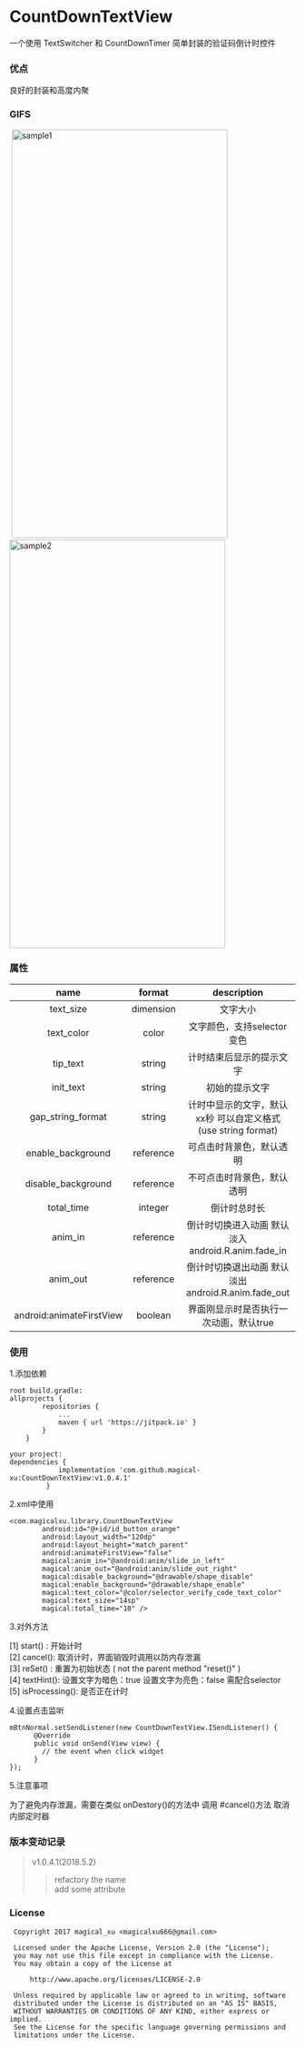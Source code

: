 # CountDownTextView

一个使用 TextSwitcher 和 CountDownTimer 简单封装的验证码倒计时控件

### 优点

良好的封装和高度内聚

### GIFS   
 <img src="https://github.com/magical-xu/CountDownTextView/raw/master/screenshot/CountDownTextView.gif" width="380" height="720" alt="sample1"/> 
 <img src="https://github.com/magical-xu/CountDownTextView/raw/master/screenshot/sample.gif" width="380" height="720" alt="sample2"/>

### 属性
  
|name|format|description|
|:---:|:---:|:---:|
| text_size | dimension |文字大小
| text_color | color |文字颜色，支持selector变色
| tip_text | string |计时结束后显示的提示文字
| init_text | string |初始的提示文字
| gap_string_format | string |计时中显示的文字，默认 xx秒 可以自定义格式 (use string format)
| enable_background | reference |可点击时背景色，默认透明
| disable_background | reference |不可点击时背景色，默认透明
| total_time | integer |倒计时总时长
| anim_in | reference |倒计时切换进入动画 默认淡入 android.R.anim.fade_in
| anim_out | reference |倒计时切换退出动画 默认淡出 android.R.anim.fade_out
| android:animateFirstView | boolean |界面刚显示时是否执行一次动画，默认true

### 使用

1.添加依赖
```
root build.gradle:  
allprojects {
		repositories {
			...
			maven { url 'https://jitpack.io' }
		}
	}  
  
your project:  
dependencies {
	        implementation 'com.github.magical-xu:CountDownTextView:v1.0.4.1'
	     }
```

2.xml中使用

```
<com.magicalxu.library.CountDownTextView
        android:id="@+id/id_button_orange"
        android:layout_width="120dp"
        android:layout_height="match_parent"
        android:animateFirstView="false"
        magical:anim_in="@android:anim/slide_in_left"
        magical:anim_out="@android:anim/slide_out_right"
        magical:disable_background="@drawable/shape_disable"
        magical:enable_background="@drawable/shape_enable"
        magical:text_color="@color/selector_verify_code_text_color"
        magical:text_size="14sp"
        magical:total_time="10" />
```
    
3.对外方法

[1] start() : 开始计时  
[2] cancel(): 取消计时，界面销毁时调用以防内存泄漏  
[3] reSet() : 重置为初始状态 ( not the parent method "reset()" )  
[4] textHint(): 设置文字为暗色：true 设置文字为亮色：false 需配合selector  
[5] isProcessing(): 是否正在计时  

4.设置点击监听
```
mBtnNormal.setSendListener(new CountDownTextView.ISendListener() {
      @Override
      public void onSend(View view) {
        // the event when click widget  
      }
});
```        
5.注意事项

为了避免内存泄漏，需要在类似 onDestory()的方法中 调用 #cancel()方法 取消内部定时器

### 版本变动记录

> v1.0.4.1(2018.5.2)  
>>refactory the name      
>>add some attribute     

### License  

```  
 Copyright 2017 magical_xu <magicalxu666@gmail.com>
 
 Licensed under the Apache License, Version 2.0 (the "License");
 you may not use this file except in compliance with the License.
 You may obtain a copy of the License at
 
     http://www.apache.org/licenses/LICENSE-2.0
 
 Unless required by applicable law or agreed to in writing, software
 distributed under the License is distributed on an "AS IS" BASIS,
 WITHOUT WARRANTIES OR CONDITIONS OF ANY KIND, either express or implied.
 See the License for the specific language governing permissions and
 limitations under the License.  
 ```  
      
